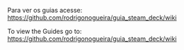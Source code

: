 Para ver os guias acesse:
https://github.com/rodrigonogueira/guia_steam_deck/wiki

To view the Guides go to:
https://github.com/rodrigonogueira/guia_steam_deck/wiki
